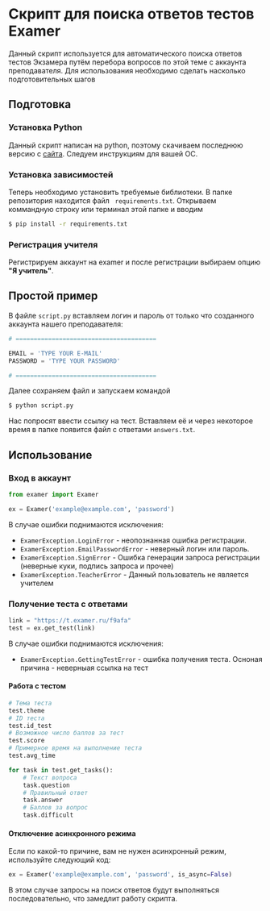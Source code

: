 # Скрипт для поиска ответов тестов Examer
Данный скрипт используется для автоматического поиска ответов тестов Экзамера путём перебора вопросов по этой теме с аккаунта преподавателя. Для использования необходимо сделать насколько подготовительных шагов

## Подготовка
### Установка Python
Данный скрипт написан на python, поэтому скачиваем последнюю версию с [сайта](https://www.python.org/). Следуем инструкциям для вашей ОС.

### Установка зависимостей
Теперь необходимо установить требуемые библиотеки. В папке репозитория находится файл `
requirements.txt`. Открываем коммандную строку или терминал этой папке и вводим 
```bash 
$ pip install -r requirements.txt
```

### Регистрация учителя
Регистрируем аккаунт на examer и после регистрации выбираем опцию **"Я учитель"**.

## Простой пример
В файле `script.py` вставляем логин и пароль от только что созданного аккаунта нашего преподавателя:
```python
# =======================================

EMAIL = 'TYPE YOUR E-MAIL'
PASSWORD = 'TYPE YOUR PASSWORD'

# =======================================
```
Далее сохраняем файл и запускаем командой 
```bash
$ python script.py
```
Нас попросят ввести ссылку на тест. Вставляем её и через некоторое время в папке появится файл с ответами `answers.txt`.

## Использование
### Вход в аккаунт
```python
from examer import Examer

ex = Examer('example@example.com', 'password')
```
В случае ошибки поднимаются исключения:
* `ExamerException.LoginError` - неопознанная ошибка регистрации. 
* `ExamerException.EmailPasswordError` - неверный логин или пароль. 
* `ExamerException.SignError` - Ошибка генерации запроса регистрации (неверные куки, подпись запроса и прочее)
* `ExamerException.TeacherError` - Данный пользователь не является учителем

### Получение теста с ответами
```python
link = "https://t.examer.ru/f9afa"
test = ex.get_test(link)
```
В случае ошибки поднимаются исключения:
* `ExamerException.GettingTestError` - ошибка получения теста. Осноная причина - неверныая ссылка на тест

#### Работа с тестом
```python
# Тема теста
test.theme
# ID теста
test.id_test
# Возможное число баллов за тест
test.score
# Примерное время на выполнение теста
test.avg_time

for task in test.get_tasks():
    # Текст вопроса
    task.question
    # Правильный ответ
    task.answer
    # Баллов за вопрос
    task.difficult

```

#### Отключение асинхронного режима
Если по какой-то причине, вам не нужен асинхронный режим, используйте
следующий код:
```python
ex = Examer('example@example.com', 'password', is_async=False)
```
В этом случае запросы на поиск ответов будут выполняться последовательно,
что замедлит работу скрипта.